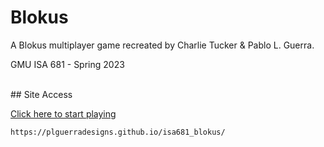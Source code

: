 # Blokus

<p>A Blokus multiplayer game recreated by Charlie Tucker &amp; Pablo L. Guerra.</p>
<p>GMU ISA 681 - Spring 2023</p>

<br>
## Site Access

[Click here to start playing](https://plguerradesigns.github.io/isa681_blokus/)

`
https://plguerradesigns.github.io/isa681_blokus/
`